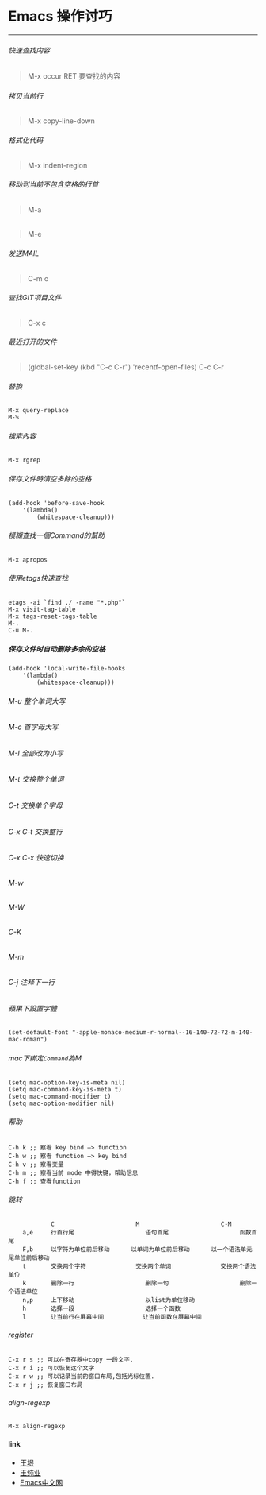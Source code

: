 # Emacs 操作讨巧
----

###### 快速查找内容
> M-x occur RET 要查找的内容

###### 拷贝当前行
> M-x copy-line-down

###### 格式化代码
> M-x indent-region

###### 移动到当前不包含空格的行首

> M-a

######

> M-e

######  发送MAIL

> C-m o

###### 查找GIT项目文件
> C-x c

###### 最近打开的文件
> (global-set-key (kbd "C-c C-r") 'recentf-open-files)
> C-c C-r

###### 替換
	M-x query-replace
	M-%

###### 搜索內容
	M-x rgrep

###### 保存文件時清空多餘的空格

	(add-hook 'before-save-hook
		'(lambda()
			(whitespace-cleanup)))

###### 模糊查找一個Command的幫助
	M-x apropos

###### 使用etags快速查找
	etags -ai `find ./ -name "*.php"`
	M-x visit-tag-table
	M-x tags-reset-tags-table
	M-.
	C-u M-.


##### 保存文件时自动删除多余的空格
	(add-hook 'local-write-file-hooks
		'(lambda()
			(whitespace-cleanup)))
###### M-u 整个单词大写
###### M-c 首字母大写
###### M-I 全部改为小写
###### M-t 交换整个单词
###### C-t 交换单个字母
###### C-x C-t 交换整行
###### C-x C-x 快速切换
###### M-w
###### M-W
###### C-K
###### M-m
###### C-j 注释下一行
###### 蘋果下設置字體
    (set-default-font "-apple-monaco-medium-r-normal--16-140-72-72-m-140-mac-roman")

###### mac下綁定`Command`為M

    (setq mac-option-key-is-meta nil)
    (setq mac-command-key-is-meta t)
    (setq mac-command-modifier t)
    (setq mac-option-modifier nil)

###### 帮助
	C-h k ;; 察看 key bind —> function
	C-h w ;; 察看 function —> key bind
	C-h v ;; 察看变量
	C-h m ;; 察看当前 mode 中得快键，帮助信息
	C-h f ;; 查看function

###### 跳转
				C						M 						C-M
		a,e		行首行尾					语句首尾					函数首尾
		F,b		以字符为单位前后移动		以单词为单位前后移动		以一个语法单元尾单位前后移动
		t		交换两个字符				交换两个单词				交换两个语法单位
		k		删除一行					删除一句					删除一个语法单位
 		n,p		上下移动					以list为单位移动			
 		h		选择一段					选择一个函数
 		l		让当前行在屏幕中间			让当前函数在屏幕中间

###### register
	C-x r s ;; 可以在寄存器中copy 一段文字.
	C-x r i ;; 可以恢复这个文字
	C-x r w ;; 可以记录当前的窗口布局,包括光标位置.
	C-x r j ;; 恢复窗口布局

###### align-regexp
	M-x align-regexp

#### link
* [王垠](http://docs.huihoo.com/homepage/shredderyin/links.html)
* [王纯业](http://ann77.emacser.com/)
* [Emacs中文网](http://emacser.com/)
